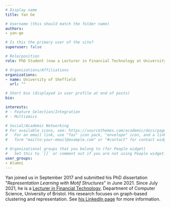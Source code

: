 ```yaml
---
# Display name
title: Yan Ge

# Username (this should match the folder name)
authors:
- yan-ge

# Is this the primary user of the site?
superuser: false

# Role/position
role: PhD Student (now a Lecturer in Financial Technology at University of Bristol)

# Organizations/Affiliations
organizations:
- name: University of Sheffield
  url: ""

# Short bio (displayed in user profile at end of posts)
bio: 

interests:
# - Feature Selection/Integration
# - Multiomics

# Social/Academic Networking
# For available icons, see: https://sourcethemes.com/academic/docs/page-builder/#icons
#   For an email link, use "fas" icon pack, "envelope" icon, and a link in the
#   form "mailto:your-email@example.com" or "#contact" for contact widget.

# Organizational groups that you belong to (for People widget)
#   Set this to `[]` or comment out if you are not using People widget.
user_groups:
- Alumni
---
```


Yan joined us in September 2017 and submitted his PhD dissertation "*Representation Learning with Motif Structures*" in June 2021. Since July 2021, he is a [Lecturer in Financial Technology](https://research-information.bris.ac.uk/en/persons/yan-ge), Department of Computer Science, University of Bristol. His research focuses on graph-based clustering and representation. See [his LinkedIn page](https://www.linkedin.com/in/yan-ge-b9a8b9a6/) for more information.
